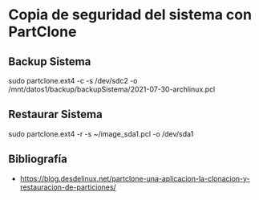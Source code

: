 # Copia de seguridad del sistema con PartClone

## Backup Sistema
sudo partclone.ext4 -c -s /dev/sdc2 -o /mnt/datos1/backup/backupSistema/2021-07-30-archlinux.pcl

## Restaurar Sistema
sudo partclone.ext4 -r -s ~/image_sda1.pcl -o /dev/sda1

## Bibliografía

 * https://blog.desdelinux.net/partclone-una-aplicacion-la-clonacion-y-restauracion-de-particiones/